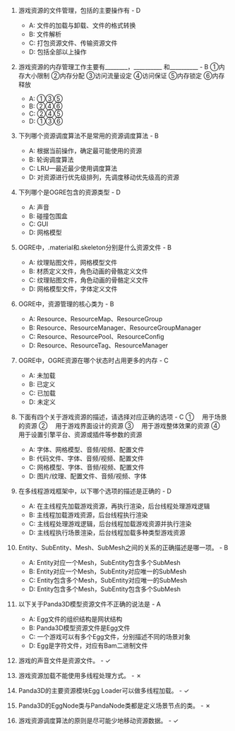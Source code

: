 1. 游戏资源的文件管理，包括的主要操作有 - D
    - A: 文件的加载与卸载、文件的格式转换
    - B: 文件解析
    - C: 打包资源文件、传输资源文件
    - D: 包括全部以上操作

2. 游戏资源的内存管理工作主要有________，__________ 和__________  - B
    ①内存大小限制
    ②内存分配
    ③访问流量设定
    ④访问保证
    ⑤内存锁定
    ⑥内存释放
    - A: ①③⑤
    - B: ②④⑥
    - C: ②④⑤
    - D: ①③⑥

3. 下列哪个资源调度算法不是常用的资源调度算法 - B
    - A: 根据当前操作，确定最可能使用的资源
    - B: 轮询调度算法
    - C: LRU—最近最少使用调度算法
    - D: 对资源进行优先级排列，先调度移动优先级高的资源

4. 下列哪个是OGRE包含的资源类型 - D
    - A: 声音
    - B: 碰撞包围盒
    - C: GUI
    - D: 网格模型

5. OGRE中，.material和.skeleton分别是什么资源文件 - B
    - A: 纹理贴图文件，网格模型文件
    - B: 材质定义文件，角色动画的骨骼定义文件
    - C: 纹理贴图文件，角色动画的骨骼定义文件
    - D: 网格模型文件，字体定义文件

6. OGRE中，资源管理的核心类为 - B
    - A: Resource、ResourceMap、ResourceGroup
    - B: Resource、ResourceManager、ResourceGroupManager
    - C: Resource、ResourcePool、ResourceConfig
    - D: Resource、ResourceTag、ResourceManager

7. OGRE中，OGRE资源在哪个状态时占用更多的内存 - C
    - A: 未加载
    - B: 已定义
    - C: 已加载
    - D: 未定义

8. 下面有四个关于游戏资源的描述，请选择对应正确的选项 - C
    ①　	用于场景的资源
    ②　	用于游戏界面设计的资源
    ③　	用于游戏整体效果的资源
    ④　	用于设置引擎平台、资源或插件等参数的资源
    - A: 字体、网格模型、音频/视频、配置文件
    - B: 代码文件、字体、音频/视频、配置文件
    - C: 网格模型、字体、音频/视频、配置文件
    - D: 图片/纹理、配置文件、音频/视频、字体

9. 在多线程游戏框架中，以下哪个选项的描述是正确的 - D
    - A: 在主线程先加载游戏资源，再执行渲染，后台线程处理游戏逻辑
    - B: 主线程加载游戏资源，后台线程执行渲染
    - C: 主线程处理游戏逻辑，后台线程加载游戏资源并执行渲染
    - D: 主线程执行场景渲染，后台线程加载多种类型游戏资源

10. Entity、SubEntity、Mesh、SubMesh之间的关系的正确描述是哪一项。 - B
    - A: Entity对应一个Mesh，SubEntity包含多个SubMesh
    - B: Entity对应一个Mesh，SubEntity对应唯一的SubMesh
    - C: Entity包含多个Mesh，SubEntity对应唯一的SubMesh
    - D: Entity包含多个Mesh，SubEntity包含多个SubMesh

11. 以下关于Panda3D模型资源文件不正确的说法是 - A
    - A: Egg文件的组织结构是网状结构
    - B: Panda3D模型资源文件是Egg文件
    - C: 一个游戏可以有多个Egg文件，分别描述不同的场景对象
    - D: Egg是字符文件，对应有Bam二进制文件

12. 游戏的声音文件是资源文件。 - ✓

13. 游戏资源加载不能使用多线程处理方式。 - ✗

14. Panda3D的主要资源模块Egg Loader可以做多线程加载。 - ✓

15. Panda3D的EggNode类与PandaNode类都是定义场景节点的类。 - ✗

16. 游戏资源调度算法的原则是尽可能少地移动资源数据。 - ✓
